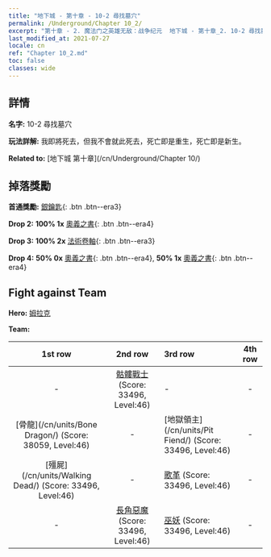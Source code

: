 ```yaml
---
title: "地下城 - 第十章 - 10-2 尋找墓穴"
permalink: /Underground/Chapter 10_2/
excerpt: "第十章 - 2. 魔法门之英雄无敌：战争纪元  地下城 - 第十章_2. 10-2 尋找墓穴"
last_modified_at: 2021-07-27
locale: cn
ref: "Chapter 10_2.md"
toc: false
classes: wide
---
```


## 詳情

 **名字:** 10-2 尋找墓穴

 **玩法詳解:**       我即將死去，但我不會就此死去，死亡即是重生，死亡即是新生。

 **Related to:** [地下城 第十章](/cn/Underground/Chapter 10/)

## 掉落獎勵

 **首通獎勵:** [銀鑰匙](/cn/Items/con_693/){: .btn .btn--era3}

 **Drop 2:** **100% 1x** [奧義之書](/cn/Items/mat_46/){: .btn .btn--era4}

 **Drop 3:** **100% 2x** [法術卷軸](/cn/Items/con_694/){: .btn .btn--era3}

 **Drop 4:** **50% 0x** [奧義之書](/cn/Items/mat_39/){: .btn .btn--era4}, **50% 1x** [奧義之書](/cn/Items/mat_39/){: .btn .btn--era4}


## Fight against Team
 **Hero:** [姆拉克](/cn/heroes/Mullich/)

 **Team:**


  | 1st row | 2nd row | 3rd row | 4th row |
  |:----:|:----:|:----|:----:|
  | - | [骷髏戰士](/cn/units/Skeleton/) (Score: 33496, Level:46)  | - | - |
  | [骨龍](/cn/units/Bone Dragon/) (Score: 38059, Level:46)  | - | [地獄領主](/cn/units/Pit Fiend/) (Score: 33496, Level:46)  | - |
  | [殭屍](/cn/units/Walking Dead/) (Score: 33496, Level:46)  | - | [歌革](/cn/units/Gog/) (Score: 33496, Level:46)  | - |
  | - | [長角惡魔](/cn/units/Demon/) (Score: 33496, Level:46)  | [巫妖](/cn/units/Lich/) (Score: 33496, Level:46)  | - |


